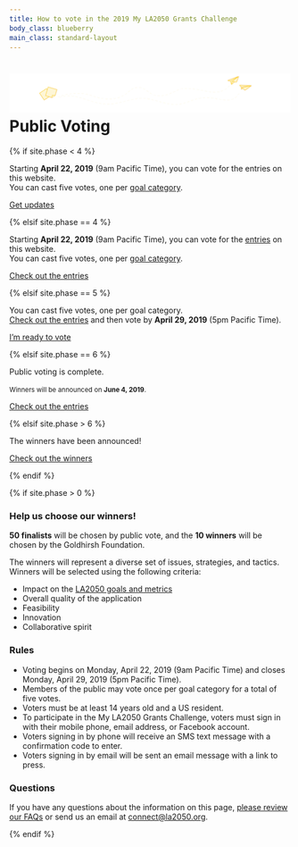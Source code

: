 ```yaml
---
title: How to vote in the 2019 My LA2050 Grants Challenge
body_class: blueberry
main_class: standard-layout
---
```


<h1>
  <img src="/assets/images/city-banana.svg" alt="" />
  Public Voting
</h1>

<div class="introduction" markdown="1">

{% if site.phase < 4 %}

Starting **April 22, 2019** (9am Pacific Time), you can vote for the entries on this website.<br />You can cast five votes, one per [goal category](/about/#goals).

<p class="action" markdown="1">
  <a href="{{ site.mailing_list_url }}">Get updates</a>
</p>

{% elsif site.phase == 4 %}

Starting **April 22, 2019** (9am Pacific Time), you can vote for the [entries](/entries/) on this website.<br />You can cast five votes, one per [goal category](/about/#goals).

<p class="action" markdown="1">
  <a href="/entries/">Check out the entries</a>
</p>

{% elsif site.phase == 5 %}

You can cast five votes, one per goal category.<br /><a href="/entries/" style="color: var(--primary-color)">Check out the entries</a> and then vote by <strong>April 29, 2019</strong> (5pm Pacific Time).

<p class="action">
  <a href="{{ site.vote_url }}">I’m ready to vote</a>
</p>

{% elsif site.phase == 6 %}

Public voting is complete.

<small>
  Winners will be announced on 
  <span class="avoid-break">
    <strong>June 4, 2019</strong>.
  </span>
</small>

<p class="action" markdown="1">
  <a href="/entries/">Check out the entries</a>
</p>

{% elsif site.phase > 6 %}

The winners have been announced!

<p class="action" markdown="1">
  <a href="/winners/">Check out the winners</a>
</p>

{% endif %}

</div>


{% if site.phase > 0 %}


### Help us choose our winners!

**50 finalists** will be chosen by public vote, and the **10 winners** will be chosen by the Goldhirsh Foundation.

The winners will represent a diverse set of issues, strategies, and tactics. Winners will be selected using the following criteria:

* Impact on the [LA2050 goals and metrics](/about/#goals)
* Overall quality of the application
* Feasibility
* Innovation
* Collaborative spirit

### Rules

* Voting begins on Monday, April 22, 2019 (9am Pacific Time) and closes Monday, April 29, 2019 (5pm Pacific Time).
* Members of the public may vote once per goal category for a total of five votes.
* Voters must be at least 14 years old and a US resident.
* To participate in the My LA2050 Grants Challenge, voters must sign in with their mobile phone, email address, or Facebook account.
* Voters signing in by phone will receive an SMS text message with a confirmation code to enter.
* Voters signing in by email will be sent an email message with a link to press.

### Questions

If you have any questions about the information on this page, [please review our FAQs](/faqs) or send us an email at [connect@la2050.org](mailto:connect@la2050.org).


{% endif %}


